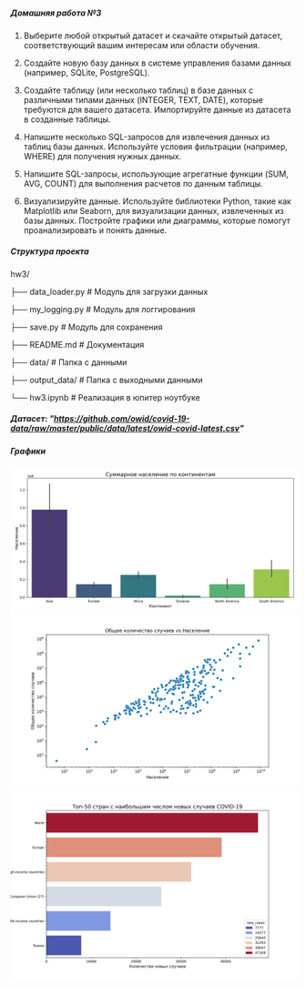 ##### Домашняя работа №3
  
1. Выберите любой открытый датасет и скачайте открытый датасет, соответствующий вашим интересам или области обучения.
    
2. Создайте новую базу данных в системе управления базами данных (например, SQLite, PostgreSQL).

3. Создайте таблицу (или несколько таблиц) в базе данных с различными типами данных (INTEGER, TEXT, DATE), которые требуются для вашего датасета. Импортируйте данные из датасета в созданные таблицы.

4.   Напишите несколько SQL-запросов для извлечения данных из таблиц базы данных. Используйте условия фильтрации (например, WHERE) для получения нужных данных.

5. Напишите SQL-запросы, использующие агрегатные функции (SUM, AVG, COUNT) для выполнения расчетов по данным таблицы.

6. Визуализируйте данные. Используйте библиотеки Python, такие как Matplotlib или Seaborn, для визуализации данных, извлеченных из базы данных. Постройте графики или диаграммы, которые помогут проанализировать и понять данные.

##### Структура проекта

hw3/

├── data_loader.py # Модуль для загрузки данных

├── my_logging.py # Модуль для логгирования

├── save.py # Модуль для сохранения

├── README.md # Документация

├── data/ # Папка с данными

├── output_data/ # Папка с выходными данными

└── hw3.ipynb # Реализация в юпитер ноутбуке

##### Датасет: "https://github.com/owid/covid-19-data/raw/master/public/data/latest/owid-covid-latest.csv"

##### Графики
![График населения по континентам](output_data/bar_population_by_continent.png)
![График общего колличества случаев](output_data/scatter_population_vs_cases.png)
![График 50 стран с наибольшим числом новых случаев](output_data/top_50_countries_new_cases.png)
